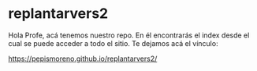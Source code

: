 # replantarvers2
Hola Profe, acá tenemos nuestro repo. En él encontrarás el index desde el cual se puede acceder a todo el sitio. Te dejamos acá el vínculo: 

 https://pepismoreno.github.io/replantarvers2/
